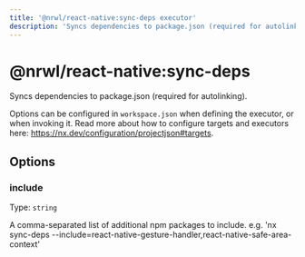 ```yaml
---
title: '@nrwl/react-native:sync-deps executor'
description: 'Syncs dependencies to package.json (required for autolinking).'
---
```


# @nrwl/react-native:sync-deps

Syncs dependencies to package.json (required for autolinking).

Options can be configured in `workspace.json` when defining the executor, or when invoking it. Read more about how to configure targets and executors here: https://nx.dev/configuration/projectjson#targets.

## Options

### include

Type: `string`

A comma-separated list of additional npm packages to include. e.g. 'nx sync-deps --include=react-native-gesture-handler,react-native-safe-area-context'
